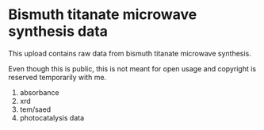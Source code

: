 # Bismuth titanate microwave synthesis data

This upload contains raw data from bismuth titanate microwave synthesis.

Even though this is public, this is not meant for open usage and copyright
is reserved temporarily with me.

1. absorbance
2. xrd
3. tem/saed
4. photocatalysis data
